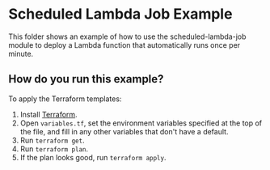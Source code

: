 # Scheduled Lambda Job Example

This folder shows an example of how to use the scheduled-lambda-job module to deploy a Lambda function that 
automatically runs once per minute.





## How do you run this example?

To apply the Terraform templates:

1. Install [Terraform](https://www.terraform.io/).
1. Open `variables.tf`, set the environment variables specified at the top of the file, and fill in any other variables that
   don't have a default.
1. Run `terraform get`.
1. Run `terraform plan`.
1. If the plan looks good, run `terraform apply`.
